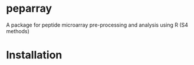 peparray
========

A package for peptide microarray pre-processing and analysis using R (S4 methods)

Installation
============

